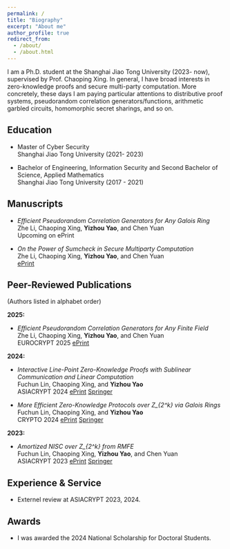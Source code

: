 ```yaml
---
permalink: /
title: "Biography"
excerpt: "About me"
author_profile: true
redirect_from: 
  - /about/
  - /about.html
---
```


I am a Ph.D. student at the Shanghai Jiao Tong University (2023- now), supervised by Prof. Chaoping Xing. In general, I have broad interests in zero-knowledge proofs and secure multi-party computation. More concretely, these days I am paying particular attentions to distributive proof systems, pseudorandom correlation generators/functions, arithmetic garbled circuits, homomorphic secret sharings, and so on.

    
<h2 id="education"> Education</h2>

- Master of Cyber Security   
  Shanghai Jiao Tong University (2021- 2023)
  
- Bachelor of Engineering, Information Security and Second Bachelor of Science, Applied Mathematics   
  Shanghai Jiao Tong University (2017 - 2021)

<h2 id="publications"> Manuscripts</h2>

- *Efficient Pseudorandom Correlation Generators for Any Galois Ring*     
  Zhe Li, Chaoping Xing, **Yizhou Yao**, and Chen Yuan   
  Upcoming on ePrint

- *On the Power of Sumcheck in Secure Multiparty Computation*     
  Zhe Li, Chaoping Xing, **Yizhou Yao**, and Chen Yuan   
  [ePrint](https://eprint.iacr.org/2025/177)


<h2 id="publications"> Peer-Reviewed Publications</h2>
(Authors listed in alphabet order)

**2025:**  
- *Efficient Pseudorandom Correlation Generators for Any Finite Field*     
  Zhe Li, Chaoping Xing, **Yizhou Yao**, and Chen Yuan   
  EUROCRYPT 2025 [ePrint](https://eprint.iacr.org/2025/169) 

**2024:**  
- *Interactive Line-Point Zero-Knowledge Proofs with Sublinear Communication and Linear Computation*     
  Fuchun Lin, Chaoping Xing, and **Yizhou Yao**    
  ASIACRYPT 2024  [ePrint](https://eprint.iacr.org/2024/1431) [Springer](https://link.springer.com/chapter/10.1007/978-981-96-0935-2_11)
  
- *More Efficient Zero-Knowledge Protocols over Z_{2^k} via Galois Rings*    
  Fuchun Lin, Chaoping Xing, and **Yizhou Yao**  
  CRYPTO 2024  [ePrint](https://eprint.iacr.org/2023/150) [Springer](https://link.springer.com/chapter/10.1007/978-3-031-68400-5_13)

**2023:**
- *Amortized NISC over Z_{2^k} from RMFE*   
  Fuchun Lin, Chaoping Xing, **Yizhou Yao**, and Chen Yuan  
  ASIACRYPT 2023  [ePrint](https://eprint.iacr.org/2023/1363) [Springer](https://link.springer.com/chapter/10.1007/978-981-99-8721-4_2)

<h2 id="experience"> Experience & Service</h2>

- Externel review at ASIACRYPT 2023, 2024. 
 
<h2 id="awards"> Awards</h2>

- I was awarded the 2024 National Scholarship for Doctoral Students.
